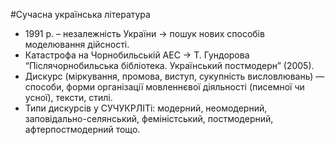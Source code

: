 #Сучасна українська література

<ul>
<li style="font-weight: 400;"><span style="font-weight: 400;">1991 р. &ndash; незалежність України &rarr; пошук нових способів моделювання дійсності.</span></li>
<li style="font-weight: 400;"><span style="font-weight: 400;">Катастрофа на Чорнобильській АЕС &rarr; Т.&nbsp;Гундорова &ldquo;Післячорнобильська бібліотека. Український постмодерн&rdquo; (2005).</span></li>
<li style="font-weight: 400;"><span style="font-weight: 400;">Дискурс (міркування, промова, виступ, сукупність висловлювань) &mdash; способи, форми організації мовленнєвої діяльності (писемної чи усної), тексти, стилі. </span></li>
<li style="font-weight: 400;"><span style="font-weight: 400;">Типи дискурсів у СУЧУКРЛІТі: модерний, неомодерний, заповідально-селянський, феміністський, постмодерний, афтерпостмодерний тощо.</span></li>
</ul>
